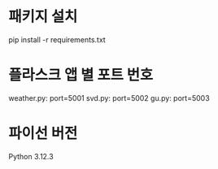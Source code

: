 # 패키지 설치
pip install -r requirements.txt

# 플라스크 앱 별 포트 번호
weather.py: port=5001
svd.py: port=5002
gu.py: port=5003

# 파이선 버전

Python 3.12.3

